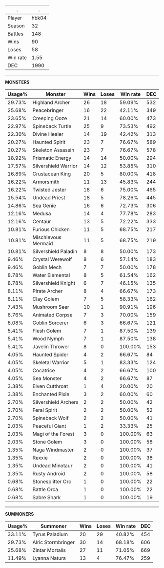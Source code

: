 .|.
|-|-
Player|hbk04
Season|32
Battles|148
Wins|90
Loses|58
Win rate|1.55
DEC|1990

---
**MONSTERS**

Usage%|Monster|Wins|Loses|Win rate|DEC|
-|-|-|-|-|-|
29.73%|Highland Archer|26|18|59.09%|532|
25.68%|Peacebringer|16|22|42.11%|349|
23.65%|Creeping Ooze|21|14|60.00%|473|
22.97%|Spineback Turtle|25|9|73.53%|492|
22.30%|Divine Healer|14|19|42.42%|313|
20.27%|Haunted Spirit|23|7|76.67%|589|
20.27%|Skeleton Assassin|23|7|76.67%|578|
18.92%|Prismatic Energy|14|14|50.00%|294|
17.57%|Silvershield Warrior|14|12|53.85%|310|
16.89%|Crustacean King|20|5|80.00%|418|
16.22%|Armorsmith|11|13|45.83%|244|
16.22%|Twisted Jester|18|6|75.00%|465|
15.54%|Undead Priest|18|5|78.26%|445|
14.86%|Sea Genie|16|6|72.73%|306|
12.16%|Medusa|14|4|77.78%|283|
12.16%|Centaur|13|5|72.22%|333|
10.81%|Furious Chicken|11|5|68.75%|217|
10.81%|Mischievous Mermaid|11|5|68.75%|219|
10.81%|Silvershield Paladin|8|8|50.00%|173|
9.46%|Crystal Werewolf|8|6|57.14%|183|
9.46%|Goblin Mech|7|7|50.00%|178|
8.78%|Water Elemental|8|5|61.54%|162|
8.78%|Silvershield Knight|6|7|46.15%|135|
8.11%|Pirate Archer|8|4|66.67%|173|
8.11%|Clay Golem|7|5|58.33%|162|
7.43%|Mushroom Seer|10|1|90.91%|196|
6.76%|Animated Corpse|7|3|70.00%|159|
6.08%|Goblin Sorcerer|6|3|66.67%|121|
5.41%|Flesh Golem|7|1|87.50%|139|
5.41%|Wood Nymph|7|1|87.50%|138|
5.41%|Javelin Thrower|8|0|100.00%|153|
4.05%|Haunted Spider|4|2|66.67%|84|
4.05%|Skeletal Warrior|5|1|83.33%|124|
4.05%|Cocatrice|4|2|66.67%|100|
4.05%|Sea Monster|4|2|66.67%|87|
3.38%|Elven Cutthroat|1|4|20.00%|20|
3.38%|Enchanted Pixie|3|2|60.00%|60|
2.70%|Silvershield Archers|2|2|50.00%|42|
2.70%|Feral Spirit|2|2|50.00%|52|
2.70%|Spineback Wolf|2|2|50.00%|41|
2.03%|Peaceful Giant|1|2|33.33%|25|
2.03%|Magi of the Forest|3|0|100.00%|63|
2.03%|Stone Golem|3|0|100.00%|58|
1.35%|Naga Windmaster|2|0|100.00%|37|
1.35%|Rexxie|2|0|100.00%|38|
1.35%|Undead Minotaur|2|0|100.00%|41|
1.35%|Rusty Android|2|0|100.00%|58|
0.68%|Stonesplitter Orc|1|0|100.00%|22|
0.68%|Battle Orca|1|0|100.00%|22|
0.68%|Sabre Shark|1|0|100.00%|19|

---
**SUMMONERS**

Usage%|Summoner|Wins|Loses|Win rate|DEC|
-|-|-|-|-|-|
33.11%|Tyrus Paladium|20|29|40.82%|454|
29.73%|Alric Stormbringer|30|14|68.18%|606|
25.68%|Zintar Mortalis|27|11|71.05%|669|
11.49%|Lyanna Natura|13|4|76.47%|259|
